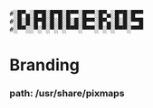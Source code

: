 ```
#░█▀▄░█▀█░█▀█░█▀▀░█▀▀░█▀▄░█▀█░█▀▀
#░█░█░█▀█░█░█░█░█░█▀▀░█▀▄░█░█░▀▀█
#░▀▀░░▀░▀░▀░▀░▀▀▀░▀▀▀░▀░▀░▀▀▀░▀▀▀
```
# Branding
### path: /usr/share/pixmaps


